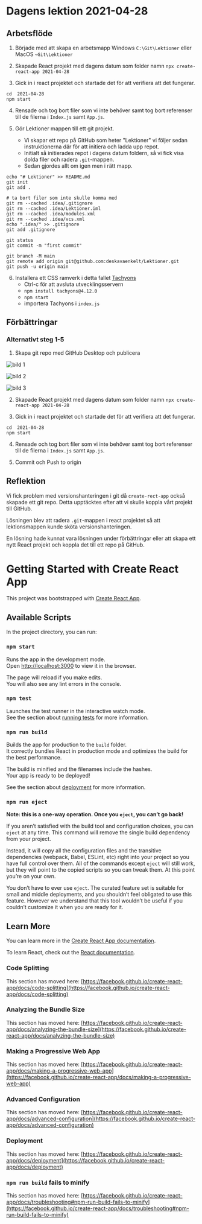 # Dagens lektion 2021-04-28

## Arbetsflöde

1. Började med att skapa en arbetsmapp Windows `C:\Git\Lektioner` eller MacOS `~Git\Lektioner`

2. Skapade React projekt med dagens datum som folder namn `npx create-react-app 2021-04-28`

3. Gick in i react projektet och startade det för att verifiera att det fungerar.  

```shell
cd  2021-04-28
npm start
```

4. Rensade och tog bort filer som vi inte behöver samt tog bort referenser till de filerna i `Index.js` samt `App.js`.

5. Gör Lektioner mappen till ett git projekt.

    - Vi skapar ett repo på GitHub som heter "Lektioner" vi följer sedan instruktionerna där för att initiera och ladda upp repot.
    - Initialt så initierades repot i dagens datum foldern, så vi fick visa dolda filer och radera `.git`-mappen.
    - Sedan gjordes allt om igen men i rätt mapp.
    
```shell
echo "# Lektioner" >> README.md
git init
git add .

# ta bort filer som inte skulle komma med
git rm --cached .idea/.gitignore
git rm --cached .idea/Lektioner.iml
git rm --cached .idea/modules.xml
git rm --cached .idea/vcs.xml
echo ".idea/" >> .gitignore
git add .gitignore

git status
git commit -m "first commit"

git branch -M main
git remote add origin git@github.com:deskavaenkelt/Lektioner.git
git push -u origin main
```

6. Installera ett CSS ramverk i detta fallet [Tachyons](https://tachyons.io/)
   - Ctrl-c för att avsluta utvecklingsservern
   - `npm install tachyons@4.12.0`
   - `npm start`
   - importera Tachyons i `index.js`




## Förbättringar

### Alternativt steg 1-5

1. Skapa git repo med GitHub Desktop och publicera

![bild 1](../img/1.png)

![bild 2](../img/2.png)

![bild 3](../img/3.png)

2. Skapade React projekt med dagens datum som folder namn `npx create-react-app 2021-04-28`

3. Gick in i react projektet och startade det för att verifiera att det fungerar.

```shell
cd  2021-04-28
npm start
```

4. Rensade och tog bort filer som vi inte behöver samt tog bort referenser till de filerna i `Index.js` samt `App.js`.

5. Commit och Push to origin


## Reflektion

Vi fick problem med versionshanteringen i git då `create-rect-app` också skapade ett git repo. Detta upptäcktes efter att vi skulle koppla vårt projekt till GitHub.

Lösningen blev att radera `.git`-mappen i react projektet så att lektionsmappen kunde sköta versionshanteringen.

En lösning hade kunnat vara lösningen under förbättringar eller att skapa ett nytt React projekt och koppla det till ett repo på GitHub.


# Getting Started with Create React App

This project was bootstrapped with [Create React App](https://github.com/facebook/create-react-app).

## Available Scripts

In the project directory, you can run:

### `npm start`

Runs the app in the development mode.\
Open [http://localhost:3000](http://localhost:3000) to view it in the browser.

The page will reload if you make edits.\
You will also see any lint errors in the console.

### `npm test`

Launches the test runner in the interactive watch mode.\
See the section about [running tests](https://facebook.github.io/create-react-app/docs/running-tests) for more information.

### `npm run build`

Builds the app for production to the `build` folder.\
It correctly bundles React in production mode and optimizes the build for the best performance.

The build is minified and the filenames include the hashes.\
Your app is ready to be deployed!

See the section about [deployment](https://facebook.github.io/create-react-app/docs/deployment) for more information.

### `npm run eject`

**Note: this is a one-way operation. Once you `eject`, you can’t go back!**

If you aren’t satisfied with the build tool and configuration choices, you can `eject` at any time. This command will remove the single build dependency from your project.

Instead, it will copy all the configuration files and the transitive dependencies (webpack, Babel, ESLint, etc) right into your project so you have full control over them. All of the commands except `eject` will still work, but they will point to the copied scripts so you can tweak them. At this point you’re on your own.

You don’t have to ever use `eject`. The curated feature set is suitable for small and middle deployments, and you shouldn’t feel obligated to use this feature. However we understand that this tool wouldn’t be useful if you couldn’t customize it when you are ready for it.

## Learn More

You can learn more in the [Create React App documentation](https://facebook.github.io/create-react-app/docs/getting-started).

To learn React, check out the [React documentation](https://reactjs.org/).

### Code Splitting

This section has moved here: [https://facebook.github.io/create-react-app/docs/code-splitting](https://facebook.github.io/create-react-app/docs/code-splitting)

### Analyzing the Bundle Size

This section has moved here: [https://facebook.github.io/create-react-app/docs/analyzing-the-bundle-size](https://facebook.github.io/create-react-app/docs/analyzing-the-bundle-size)

### Making a Progressive Web App

This section has moved here: [https://facebook.github.io/create-react-app/docs/making-a-progressive-web-app](https://facebook.github.io/create-react-app/docs/making-a-progressive-web-app)

### Advanced Configuration

This section has moved here: [https://facebook.github.io/create-react-app/docs/advanced-configuration](https://facebook.github.io/create-react-app/docs/advanced-configuration)

### Deployment

This section has moved here: [https://facebook.github.io/create-react-app/docs/deployment](https://facebook.github.io/create-react-app/docs/deployment)

### `npm run build` fails to minify

This section has moved here: [https://facebook.github.io/create-react-app/docs/troubleshooting#npm-run-build-fails-to-minify](https://facebook.github.io/create-react-app/docs/troubleshooting#npm-run-build-fails-to-minify)
